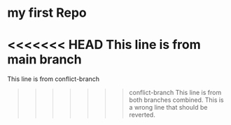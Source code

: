 # my first Repo
<<<<<<< HEAD
This line is from main branch
=======
This line is from conflict-branch
>>>>>>> conflict-branch
This line is from both branches combined.
This is a wrong line that should be reverted.
